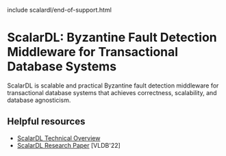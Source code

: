 include scalardl/end-of-support.html

# ScalarDL: Byzantine Fault Detection Middleware for Transactional Database Systems

ScalarDL is scalable and practical Byzantine fault detection middleware for transactional database systems that achieves correctness, scalability, and database agnosticism.

## Helpful resources
* [ScalarDL Technical Overview](https://speakerdeck.com/scalar/scalar-dl-technical-overview)
* [ScalarDL Research Paper](https://dl.acm.org/doi/abs/10.14778/3523210.3523212) [VLDB'22]
